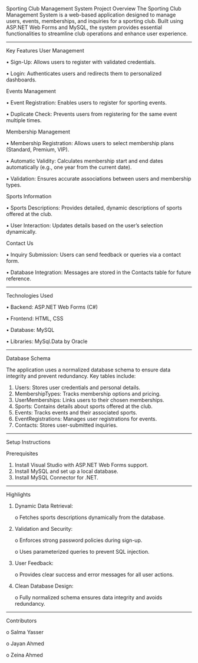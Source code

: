 Sporting Club Management System
Project Overview
The Sporting Club Management System is a web-based application designed to manage users, events, memberships, and inquiries for a sporting club. Built using ASP.NET Web Forms and MySQL, the system provides essential functionalities to streamline club operations and enhance user experience.
________________________________________
Key Features
User Management

•	Sign-Up: Allows users to register with validated credentials. 

•	Login: Authenticates users and redirects them to personalized dashboards. 

Events Management

•	Event Registration: Enables users to register for sporting events. 

•	Duplicate Check: Prevents users from registering for the same event multiple times.

Membership Management

•	Membership Registration: Allows users to select membership plans (Standard, Premium, VIP). 

•	Automatic Validity: Calculates membership start and end dates automatically (e.g., one year from the current date).

•	Validation: Ensures accurate associations between users and membership types.

Sports Information

•	Sports Descriptions: Provides detailed, dynamic descriptions of sports offered at the club. 

•	User Interaction: Updates details based on the user’s selection dynamically.

Contact Us

•	Inquiry Submission: Users can send feedback or queries via a contact form. 

•	Database Integration: Messages are stored in the Contacts table for future reference.

________________________________________
Technologies Used

•	Backend: ASP.NET Web Forms (C#)

•	Frontend: HTML, CSS

•	Database: MySQL

•	Libraries: MySql.Data by Oracle
________________________________________
Database Schema

The application uses a normalized database schema to ensure data integrity and prevent redundancy. Key tables include:
1.	Users: Stores user credentials and personal details.
2.	MembershipTypes: Tracks membership options and pricing.
3.	UserMemberships: Links users to their chosen memberships.
4.	Sports: Contains details about sports offered at the club.
5.	Events: Tracks events and their associated sports.
6.	EventRegistrations: Manages user registrations for events.
7.	Contacts: Stores user-submitted inquiries.
________________________________________
Setup Instructions

Prerequisites
1.	Install Visual Studio with ASP.NET Web Forms support.
2.	Install MySQL and set up a local database.
3.	Install MySQL Connector for .NET.


________________________________________
Highlights

1.	Dynamic Data Retrieval:
   
     o	Fetches sports descriptions dynamically from the database.

3.	Validation and Security:
   
     o	Enforces strong password policies during sign-up.

     o	Uses parameterized queries to prevent SQL injection.

5.	User Feedback:
   
     o	Provides clear success and error messages for all user actions.

7.	Clean Database Design:
   
     o	Fully normalized schema ensures data integrity and avoids redundancy.
________________________________________
Contributors

o	Salma Yasser

o	Jayan Ahmed

o	Zeina Ahmed

